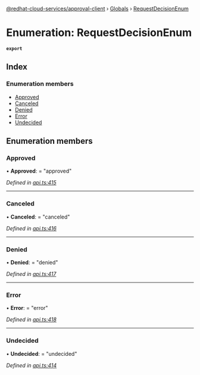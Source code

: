 [@redhat-cloud-services/approval-client](../README.md) › [Globals](../globals.md) › [RequestDecisionEnum](requestdecisionenum.md)

# Enumeration: RequestDecisionEnum

**`export`** 

## Index

### Enumeration members

* [Approved](requestdecisionenum.md#approved)
* [Canceled](requestdecisionenum.md#canceled)
* [Denied](requestdecisionenum.md#denied)
* [Error](requestdecisionenum.md#error)
* [Undecided](requestdecisionenum.md#undecided)

## Enumeration members

###  Approved

• **Approved**: = "approved"

*Defined in [api.ts:415](https://github.com/RedHatInsights/javascript-clients.gi/blob/master/packages/approval/api.ts#L415)*

___

###  Canceled

• **Canceled**: = "canceled"

*Defined in [api.ts:416](https://github.com/RedHatInsights/javascript-clients.gi/blob/master/packages/approval/api.ts#L416)*

___

###  Denied

• **Denied**: = "denied"

*Defined in [api.ts:417](https://github.com/RedHatInsights/javascript-clients.gi/blob/master/packages/approval/api.ts#L417)*

___

###  Error

• **Error**: = "error"

*Defined in [api.ts:418](https://github.com/RedHatInsights/javascript-clients.gi/blob/master/packages/approval/api.ts#L418)*

___

###  Undecided

• **Undecided**: = "undecided"

*Defined in [api.ts:414](https://github.com/RedHatInsights/javascript-clients.gi/blob/master/packages/approval/api.ts#L414)*
